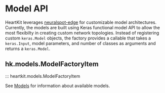 # Model API

HeartKit leverages [neuralspot-edge](https://ambiqai.github.io/neuralspot-edge/) for customizable model architectures. Currently, the models are built using Keras functional model API to allow the most flexibilty in creating custom network topologies. Instead of registering custom `keras.Model` objects, the factory provides a callable that takes a `keras.Input`, model parameters, and number of classes as arguments and returns a `keras.Model`.

## hk.models.ModelFactoryItem

::: heartkit.models.ModelFactoryItem

See [Models](../../models/index.md) for information about available models.
